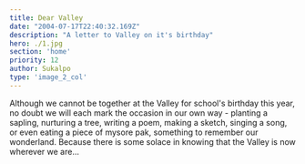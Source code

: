 ```yaml
---
title: Dear Valley
date: "2004-07-17T22:40:32.169Z"
description: "A letter to Valley on it's birthday"
hero: ./1.jpg
section: 'home'
priority: 12
author: Sukalpo
type: 'image_2_col'
---
```


Although we cannot be together at the Valley for school's birthday this year, no doubt we will each mark the occasion in our own way - planting a sapling, nurturing a tree, writing a poem, making a sketch, singing a song, or even eating a piece of mysore pak, something to remember our wonderland. Because there is some solace in knowing that the Valley is now wherever we are...